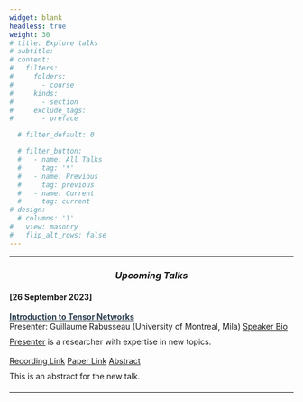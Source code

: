 ```yaml
---
widget: blank
headless: true
weight: 30
# title: Explore talks
# subtitle:
# content:
#   filters:
#     folders:
#       - course
#     kinds:
#       - section
#     exclude_tags:
#       - preface

  # filter_default: 0

  # filter_button:
  #   - name: All Talks
  #     tag: '*'
  #   - name: Previous
  #     tag: previous
  #   - name: Current
  #     tag: current
# design:
  # columns: '1'
#   view: masonry
#   flip_alt_rows: false
---
```


  ---
<section id="courses" class="some-section">
    <div class="row">
        <div class="col-12">
            <div class="listing" style="clear:both;">
                <div class="left" style="margin-bottom: 20px;">
                    <h3 style="text-align:center; font-style: italic;">Upcoming Talks</h3>
                    <!-- Add a new talk -->
                    <h4 style="margin-top: 20px;">[26 September 2023]</h4>
                    <ul style="padding-left: 0;">
                        <li style="list-style-type: none;">
                            <b>
                                <a href="#" style="color: #2c3e50;"> Introduction to Tensor Networks </a> 
                            </b>
                            <br> Presenter: Guillaume Rabusseau  (University of Montreal, Mila)
                            <a class="btn btn-secondary btn-xs" data-toggle="collapse" href="#newTalkBio" role="button" aria-expanded="false" aria-controls="collapseExample" style="margin-top: 10px;">
                                Speaker Bio
                            </a>
                            <div class="collapse" id="newTalkBio">
                                <div class="card card-body" style="margin-top: 10px;">
                                    <u> Presenter</u> is a researcher with expertise in new topics.
                                </div>
                            </div>
                            <br>
                            <a href="https://www.youtube.com/channel/UCajE0Tzf0r3qORFsQIemglA" class="badge badge-success" style="margin-top: 10px;"> Recording Link</a>
                            <a href="https://arxiv.org" class="badge badge-warning" style="margin-top: 10px;"> Paper Link</a>
                            <a class="btn btn-primary btn-xs" data-toggle="collapse" href="#newTalkAbstract" role="button" aria-expanded="false" aria-controls="collapseExample" style="margin-top: 10px;">
                                Abstract
                            </a>
                            <div class="collapse" id="newTalkAbstract">
                                <div class="card card-body" style="margin-top: 10px;">
                                    This is an abstract for the new talk.
                                </div>
                            </div>
                        </li>
                    </ul>
                    <!-- Add more talks here if needed -->
                </div>
            </div>
        </div>
    </div>
</section>


---
